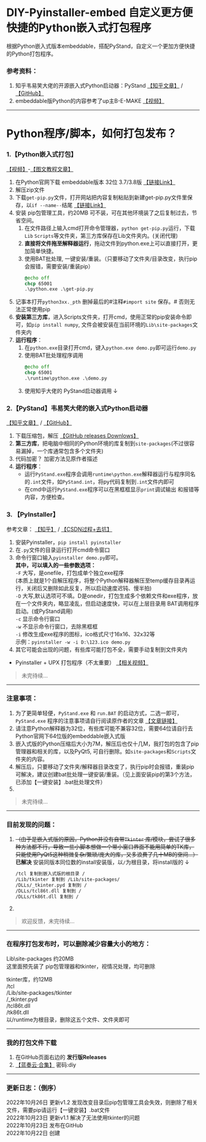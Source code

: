 # DIY-Pyinstaller-embed 自定义更方便快捷的Python嵌入式打包程序  
根据Python嵌入式版本embeddable，搭配PyStand，自定义一个更加方便快捷的Python打包程序。


### 参考资料：
1. 知乎韦易笑大佬的开源嵌入式Python启动器：PyStand  [【知乎文章】](https://www.zhihu.com/question/48776632/answer/2336654649) / [【GitHub】](https://github.com/skywind3000/PyStand)  
2. embeddable版Python的内容参考了up主B-E-MAKE [【视频】](https://www.bilibili.com/video/BV1684y1z7Nj)

---
# Python程序/脚本，如何打包发布？
### **1.【Python嵌入式打包】**  
[【视频】](https://www.bilibili.com/video/BV1684y1z7Nj)-[【图文教程文章】](https://www.cnblogs.com/BEMAKE/p/16806999.html)  
1. 在Python官网下载 embeddable版本 32位 3.7/3.8版 [【链接Link】](https://www.python.org/downloads/windows/)
2. 解压zip文件
3. 下载`get-pip.py`文件，打开网站把内容复制粘贴到新建get-pip.py文件里保存，以`if --name--`结尾  [【链接Link】](https://bootstrap.pypa.io/get-pip.py)
4. 安装 pip包管理工具，约20MB 可不装，可在其他环境装了之后复制过去，节省空间。  
    1. 在文件路径上输入cmd打开命令管理器，`python get-pip.py`运行，下载`Lib` `Scripts`等文件夹，第三方库保存在Lib文件夹内。(关闭代理)
    2. **直接将文件拖至解释器运行**，拖动文件到python.exe上可以直接打开，更加简单快捷。  
    3. 使用BAT批处理, 一键安装/重装。（只要移动了文件夹/目录改变，执行pip会报错，需要安装/重装pip）
        ```bat
        @echo off
        chcp 65001
        .\python.exe .\get-pip.py
        ```
5. 记事本打开`python3xx._pth` 删掉最后的#注释`#import site` 保存。# 否则无法正常使用pip  
6. **安装第三方库**，进入Scripts文件夹，打开cmd，使用正常的pip安装命令即可，如`pip install numpy`, 文件会被安装在当前环境的`Lib\site-packages`文件夹内
7. **运行程序**：
   1. 在`python.exe`目录打开cmd，键入`python.exe demo.py`即可运行`demo.py`
   2. 使用BAT批处理程序调用
        ```bat
        @echo off
        chcp 65001
        .\runtime\python.exe .\demo.py
        ```
   3. 使用知乎大佬的 PyStand启动器调用 ↓ 


### **2.【PyStand】韦易笑大佬的嵌入式Python启动器**
[【知乎文章】](https://www.zhihu.com/question/48776632/answer/2336654649) / [【GitHub】](https://github.com/skywind3000/PyStand)  
1. 下载压缩包，解压 [【GitHub releases Downlows】](https://github.com/skywind3000/PyStand/releases)
2. **第三方库**，把电脑中相同的Python环境的库复制到`site-packages`(不过很容易漏掉，一个库通常包含多个文件夹)
3. 代码加密？ 加密方法见原作者描述
4. **运行程序**：
   - 运行`PyStand.exe`程序会调用`runtime\python.exe`解释器运行与程序同名的`.int`文件，如`PyStand.int`，将py代码复制到`.int`文件内即可
   - 在cmd中运行`PyStand.exe`程序可以在黑框框显示`print`调试输出 和报错等内容，方便检查。
### 3. 【PyInstaller】
参考文章： [【知乎】](https://zhuanlan.zhihu.com/p/470301078) / [【CSDN过程+去坑】](https://blog.csdn.net/hdudb/article/details/122055537)  
1. 安装Pyinstaller，`pip install pyinstaller`
2. 在`.py`文件的目录运行打开cmd命令窗口
3. 命令行窗口输入`pyinstaller demo.py`即可。  
**其中，可以填入的一些参数选项：**  
`-F` 大写，是onefile，打包成单个独立exe程序  
(本质上就是1个自解压程序，将整个Python解释器解压至temp缓存目录再运行，关闭后又删除如此反复，所以启动速度迟钝、慢半拍)  
`-D` 大写,默认选项可不填。D是onedir，打包生成多个依赖文件和exe程序，放在一个文件夹内，略显凌乱，但启动速度快，可以在上层目录用 BAT调用程序启动。(或PyStand调用)  
`-c` 显示命令行窗口  
`-w` 不显示命令行窗口，去除黑框框  
`-i` 修改生成exe程序的图标，ico格式尺寸16x16、32x32等  
示例：`pyinstaller -w -i D:\123.ico demo.py`  
4. 其它可能会出现的问题，有些库可能打包不全，需要手动复制到文件夹内  
- Pyinstaller + UPX 打包程序（不太重要） [【相关视频】](https://www.bilibili.com/video/BV1j341137De/)

> 未完待续...

---

### 注意事项：
1. 为了更简单轻便，`PyStand.exe` 和 `run.BAT` 的启动方式，二选一即可，`PyStand.exe` 程序的注意事项请自行阅读原作者的文章 [【文章链接】](https://www.zhihu.com/question/48776632/answer/2336654649)  
2. 请注意Python解释器为32位，有些库可能不兼容32位，需要64位请自行去Python官网下64位版的embeddable嵌入式版  
3. 嵌入式版的Python压缩后大小为7M，解压后也仅十几M，我打包的包含了pip管理器和相关的库，以及PyQt5, 可自行删除。如`site-packages`和`Scripts`文件夹的内容。  
4. 解压后，只要移动了文件夹/解释器目录改变了，执行pip时会报错，重装pip 可解决，建议创建bat批处理一键安装/重装。（见上面安装pip的第3个方法，已添加【一键安装】.bat批处理文件）  
5. 


> 未完待续...

---
### 目前发现的问题：
1. ~~（由于是嵌入式版的原因，Python并没有自带`Tkinter` 库/模块，尝试了很多种方法都不行，导致一些小脚本想做一个带小窗口界面不能用简单的TK库，只能使用PyQt5这种稍微复杂/繁琐/庞大的库，又多浪费了几十MB的空间...）~~  
**已解决** 安装同版本同位数的install安装版，以`/`为根目录，将install版的 ↓  
    ```txt
    /tcl 复制到嵌入式版的根目录 /
    /Lib/tkinter 复制到 /Lib/site-packages/
    /DLLs/_tkinter.pyd 复制到 /
    /DLLs/tcl86t.dll 复制到 /
    /DLLs/tk86t.dll 复制到 / 
    ```  
2. 

> 欢迎反馈，未完待续...

---
### 在程序打包发布时，可以删除减少容量大小的地方：

Lib\site-packages 约20MB  
这里面预先装了 pip包管理器和tkinter，视情况处理，均可删除

tkinter库，约12MB  
/tcl  
/Lib/site-packages/tkinter  
/_tkinter.pyd   
/tcl86t.dll   
/tk86t.dll   
以/runtime为根目录，删除这五个文件、文件夹即可   

---
### 我的打包文件下载
1. 在GitHub页面右边的 **发行版Releases**  
2. [【蓝奏云·合集】](https://wwt.lanzoue.com/b021w3uxc) 密码:diy  

---

### 更新日志：（倒序）  
2022年10月26日 更新v1.2 发现改变目录后pip包管理工具会失效，则删除了相关文件，需要pip请运行【一键安装】.bat文件  
2022年10月23日 更新v1.1 解决了无法使用tkinter的问题  
2022年10月23日 发布在GitHub  
2022年10月22日 创建  


